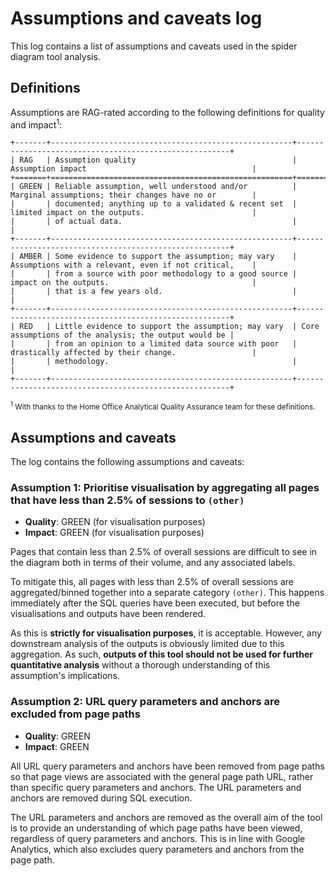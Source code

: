# Assumptions and caveats log

This log contains a list of assumptions and caveats used in the spider diagram tool analysis.

## Definitions

Assumptions are RAG-rated according to the following definitions for quality and impact<sup>1</sup>:

<!-- Using reStructuredText table here, otherwise the raw Markdown is greater than the 120-character line width -->
```{eval-rst}
+-------+------------------------------------------------------+-------------------------------------------------------+
| RAG   | Assumption quality                                   | Assumption impact                                     |
+=======+======================================================+=======================================================+
| GREEN | Reliable assumption, well understood and/or          | Marginal assumptions; their changes have no or        |
|       | documented; anything up to a validated & recent set  | limited impact on the outputs.                        |
|       | of actual data.                                      |                                                       |
+-------+------------------------------------------------------+-------------------------------------------------------+
| AMBER | Some evidence to support the assumption; may vary    | Assumptions with a relevant, even if not critical,    |
|       | from a source with poor methodology to a good source | impact on the outputs.                                |
|       | that is a few years old.                             |                                                       |
+-------+------------------------------------------------------+-------------------------------------------------------+
| RED   | Little evidence to support the assumption; may vary  | Core assumptions of the analysis; the output would be |
|       | from an opinion to a limited data source with poor   | drastically affected by their change.                 |
|       | methodology.                                         |                                                       |
+-------+------------------------------------------------------+-------------------------------------------------------+
```
<sup><sup>1</sup> With thanks to the Home Office Analytical Quality Assurance team for these definitions.</sup>

## Assumptions and caveats

The log contains the following assumptions and caveats:

### Assumption 1: Prioritise visualisation by aggregating all pages that have less than 2.5% of sessions to `(other)`

* **Quality**: GREEN (for visualisation purposes)
* **Impact**: GREEN (for visualisation purposes)

Pages that contain less than 2.5% of overall sessions are difficult to see in the diagram both in terms of their
volume, and any associated labels.

To mitigate this, all pages with less than 2.5% of overall sessions are aggregated/binned together into a separate
category `(other)`. This happens immediately after the SQL queries have been executed, but before the visualisations
and outputs have been rendered.

As this is **strictly for visualisation purposes**, it is acceptable. However, any downstream analysis of the outputs
is obviously limited due to this aggregation. As such, **outputs of this tool should not be used for further
quantitative analysis** without a thorough understanding of this assumption's implications.

### Assumption 2: URL query parameters and anchors are excluded from page paths

* **Quality**: GREEN
* **Impact**: GREEN

All URL query parameters and anchors have been removed from page paths so that page views are associated with the
general page path URL, rather than specific query parameters and anchors. The URL parameters and anchors are removed
during SQL execution.

The URL parameters and anchors are removed as the overall aim of the tool is to provide an understanding of which page
paths have been viewed, regardless of query parameters and anchors. This is in line with Google Analytics, which also
excludes query parameters and anchors from the page path.

